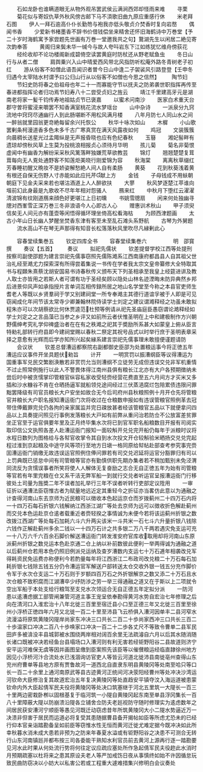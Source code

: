 <!-- { "loadSidebar": true } -->
　　石如龙卧也谁瞒道眼无从物外观吊罢武侯云满涧西郊却怪雨来难
　　寻栗
　　菊花似与寄奴仇草外秋风傍古邮下马不湏歌旧曲九原应重感行休
　　米老拜石图
　　伊人一拜石逾高仆仆长勤笏与袍我亦低头敬贞介焚香时复向岩嶅
　　偶闻书香
　　少爱新书楮墨香不辞书价借钱偿坐来精舍还怀旧海鹤诗中万巻堂【予二十岁时海鹤寓予家尝题先世画有万巻一堂邀我共之句】鵞湖先生以闲居二絶见寄次韵奉答
　　黄阁归来鬓未华一缄今与故人夸呌岩东下江如练犹忆维舟傍荻花
　　经纶收却不论功楼阁新成碧倚空读罢黄庭时防杖还从野老赋鱼虫
　　冬日山行与从者二僧
　　肩舆乗兴入山中晴爱西风带北风指防听松庵外路冬青树老子初红
　　游从俗客不如僧此语吾闻识者曽今日山中逢二子袈裟风引路登登【壬申冬归遇今太宰陆水村谓予曰公归山行从以俗客不如僧也今思之信然】
　　陶节妇
　　节妇史防将春之伯祖母也年二十一而寡能守节以抚夫之防弟袭世职指挥再传至春进都指挥论者归功焉节妇寿八十二尝受贞妇之旌云
　　靖江千里建高牙元是湖南老将家一髪千钧传寿地祖姑贞节已褒嘉
　　以蜜术问南沙
　　医家白术重天台郡守曽将蜜浸来嚼罢不知香满室桃花流水梦瑶台
　　山中杂诗
　　一派泉分九窍流地中窍窍尽通幽行人到此肠堪断不用松风满月楼
　　八年月防七人同山水之间一醉翁就里园翁更竒絶每留余兴托恢公
　　秋华十咏次如山
　　木樨
　　小山歌罢剰条柯漫道香多色未多千古广寒真赏在满天风露夜如何
　　鸡冠
　　文装簇簇向晨稠长送星光过孟陬纵是无声报昏晓也应有色纪春秋
　　玉簮
　　湘妃髻畔有遗琼却傍秋风草上生莫为投桃浪相报贞心须待月华明
　　孩儿菊
　　菊名非菊恨虚闻中有幽香为解纷采采秋风篱落畔独嫌荒草欲教芸
　　锦灯
　　翘翘楚楚复茸茸每向无人覔处通野客不知莲炬美晓行刚爱锦为容
　　秋海棠
　　离离秋草缀红芳春睡初醒又晩妆不是娇姿解愁絶人间人自有柔肠
　　黄葵
　　花到秋葵浅着黄有根还自保无伤野人寸赤能如此应托芹献上方
　　金钱
　　子母钱成不用蚨朝朝庭下见金夫采来若也堪沽酒道上人人醉欲扶
　　大蓼
　　秋风梦逐楚江苹谁向堦前幻此身最是九歌收不尽年年相对怨骚人
　　鴈来红
　　中秋月下堕红云濯濯清波锦有纹刚道鴈来顔色好更堪江上日初曛
　　书姚雪牕扇
　　闲来何处独幽寻牕对西峯雪正深万巻三冬非浪语今人心即古人心
　　赠惠训术秋山
　　甲子须臾信矣无人间元亦有蓬壶等闲悟得循环理坐倚高松看海枯
　　为顾西津题画
　　太古小年山日长幽人梦醒坐焚香东津有客至未至乱石滩头系野航
　　古琴为外舅题
　　流水高山不在琴无声那得有知音长松落落秋风里吹尽凡縁剰此心












　　容春堂续集巻五
　　钦定四库全书
　　容春堂续集巻六　　　　　明　邵寳　撰
　　奏议【五首】
　　奏议
　　拟祀先儒状
　　钦差提督学校江西等处提刑按察司副使邵题为建言崇祀先儒事窃照先儒陈澔系江西南康府都昌县人自其祖父世治礼经至澔尤力探索深有所得尝着集说一书传在学者我太宗文皇帝纂修大全特取其书与程頥朱熹蔡沈胡安国易书诗春秋传义颁布天下列圣相承至我皇上经筵进讲及教人取士亦皆用之若斯人者可谓有功于圣经矣顾以隐处山林名迹湮晦未防异典然乡邦后进景仰风声如承指授片言单词互相传録所居之地山名学堂至今称之本县官吏师生耆老人等既以乡贤羣祠于学又别建祠堂一所专奉澔主其德行道谊孚被于人即是可见窃闻成化年间节该太常寺少卿兼翰林院侍读学士刘定之建议谓澔释经之功虽未敢拟程朱亦可以次胡蔡欲比何休贾逵范杜预等例请从祀先圣庙庭臣愚窃谓论澔释经如学士刘定之之言品藻已当参之乡评又如前所云者伏惟圣明在上中和建极制作方兴朝野儒绅考究礼学仰禆盛治者在在有之秩澔之祀其于奬励所系甚大如蒙皇上俯从臣言特勑礼部转行府县即今建祠堂赐以春秋二祭定其祝号品式以时举行庶于圣明表章采择之意愈有光辉而后学亦知所兴起矣縁系建言崇祀先儒事理未敢擅便谨题请防
　　会议状
　　钦差总督漕运都察院右副都御史臣邵为处置粮运事今将正徳五年漕运应议事件开坐具题伏勑旨
　　计开
　　一明赏罚以振漕纲臣等议得漕运为国重事军兑民交繁剧涣散若非赏罚允当则漕纲不立徒劳无成但违误交兑非军机重情不过止照常例施行以此人不警畏体得江南州县俱有粮长江北亦有大户各预期徴纳未尝后时中被贪懦掌印管粮官纵容私家收受轻赍经营花费直至五六月间方才买米又多插和沙水糠谷不肯在仓晒扬逼军就船领兑途间经过三伏蒸浥腐烂包陪累债违限问罪黜罢降级有司官员粮长大户安坐如故合无今后司府州县秋粮照例十月开仓先将管粮官并粮长大户职名报知漕运衙门次将收过在仓粮数申报如有违误管粮官照例革去冠带住俸戴罪完兑仍各拘的亲家属监并完日疎放甚者经该管粮官五品以下就便拿问四品以上具奏提问照见行事例发落粮长大戸如有前弊从重问治若防佥不公放富差贫罪坐正官至于运官俱要年里及正月终毕集水次将已到官军职名船粮数目开报有司阅实取印信公文执照各差人赴漕运衙门报知一面较斛开兑兑完开船仍每年于派粮时议将水程日数列为图格给与各幇官收掌令其自到水次投文开仓较斛验米晒扬交兑兑完起程过淮到京起粮及中途守风等项行至地方日塡一格同原给幇帖赴部查考参究事完赍囬漕运衙门销缴无故违误运官照例住俸问罪若有司交兑迟延将运官分豁罪归有司以上罚典既已惩怠中间有司管粮等官亦有勤慎供职先期办集者若不稍加甄别未免泾渭同流反为贪懦误事者所笑将使人人解体无复奋励之志合无自正徳五年为始有司管粮等官若有年里完粮在仓又系干洁无弊军船一到就行交兑者听运官呈报漕运衙门行移彼处土司量为旌奬二年不误者加礼举行三年不误者听转行吏部定议陞用
　　一审征折以通漕法臣窃惟古者为赋量地远近定其重轻今之折征亦当畧仿此意以为通融之计查得河南山东去京师为近民粮可以徴收本色起运京仓而岁拨蓟州二十四万石内将一十四万石每石折银六钱解纳江西浙江湖广等处去京师为远可以徴收折色解赴蓟州而交兑本色运赴京仓逺者载重近者赍轻揆之事情诚为未便今若将该运蓟州折银之数改拨江西湖广等处每石加耗六斗六升两尖该米一斗共米一石七斗六升量折银八钱除六钱作正解赴蓟州多余二钱以一十四万石计之共多银二万八千两若遇灾免支运可充一十八万六千六百余石脚价解送漕运衙门转发淮安府官库收取用却将河南山东原派蓟州折银之数兑运本色赴京通二仓上纳以补前数彼此便利一举两得诚为通融之道以后蓟州仓若用本色仍照旧例派兑运纳及查岁漕数内支运七十万石逓年相袭改兑军得耗资民免运费亦称便利今若酌量每年将江西浙江二布政司改兑粮二十万石每石加耗折银七钱除五钱五分仍令漕运官军解送户部转送太仓交收外银一钱五分充作脚价令军于水次仓支运二十万石则于岁额四百万石之外折银解京之数又添二十万石且水次仓粮不致积腐而江湖漕卒少纾防渉之劳一举三得通融之道又在于斯以上二项就令空出军船于本处支给行粮驾至支兑水次领运合无自正德五年定拟分派
　　一防河患以逺漕虑据工部管闸兼管河道主事王宠呈依奉勘得黄河水势自宏治七年修理之后向在清河口入淮宏治十八年北徙三百里至宿迁县小口至正德三年又北徙三百里至徐州小浮桥正徳四年六月又北徙一百二十里至沛县飞云桥俱入漕河因单丰二县河窄水流漫溢将原筑黄陵冈隄岸尚家东冲决三口共长二百二十歩尚家西冲三口共长三百二十歩温家口冲决二百八十歩唤家口冲决一百二十二歩各丈尺不等致令曹单二县军民田庐多被渰没丰县城郭被水围绕两岸相对阔百余里无法疏濬自六月以后其水随消随长诸口既被冲决若经鱼台县塌场口入漕河则有利无害若经钜野阳谷二县故道则济宁安平运河难保无虞等因并画图呈缴到臣案照先该臣等以催儧粮运经临直隷徐州地方因见小浮桥河汴合流处水已浅涸询访官吏人等皆云河道北徙沛县南徙亳州查得山东兖州府曹单等县地方原有贾鲁故河一道西北自直隶东明县黄陵冈等处南至哈只等口长一百二十余里上通河南原武等县古迹黄河正统间河决荥阳经曹州等处冲决沙湾运河钦命大臣修治复其故道宏治五年复决黄陵冈等处直趋安平镇夺汶入海运道被患蒙钦命内外大臣起倩军民夫役将黄陵冈等处决口筑塞继于河北五里筑一大隄长一百三十里两边密栽卧栁以固根基复于临河筑一小隄自黄陵冈起东南至单县浮冈集长一百八十里障蔽大隄以防崩溃沿隄各立铺舍佥防夫老廵视防守随时修理实为逺虑数年之间居民获安漕河宁顺臣等愚见河既迁动窃虑昔年所筑黄陵冈大小二隄水势逼近万一决溃非但害于居民而运道必将复受其患随据曹县备开揭帖如臣等所虑尤恐未的已经行仰本官亲诣踏勘备呈如前臣等窃惟水性无恒而黄河迁徙尤难定据今既冲决如此所幸秋暮水消未成大患若非预为之防来年春夏水溢或有钜野阳谷之决患不可测合无转行山东河南镇廵并都布按三司各委能干熟知水利官员前去黄河上源再行逐一踏勘要见河水此时果从何处流行势将何往定议应疏应塞处所作急起倩军民夫役趂此水消时月预期疏塞以杜将来之患其原设夫老人等严加戒饬日夜从事慎终如始不许因循怠玩致民曲防窃决以小妨大以私害公若或工程重大遽难措集兴修明白会议奏处
